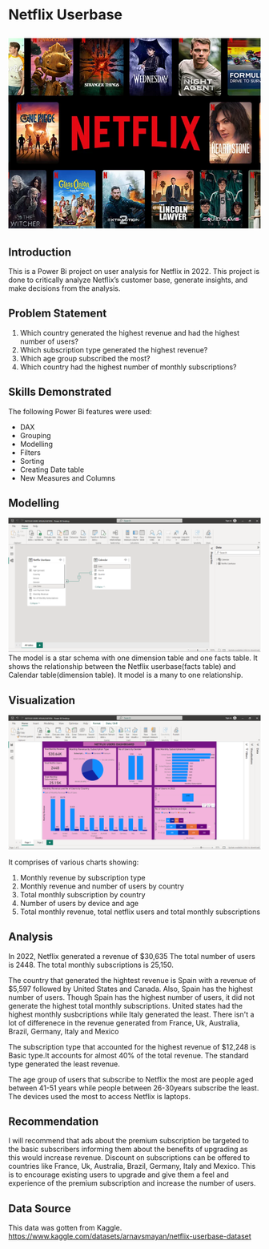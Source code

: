# Netflix Userbase
![](netflix_image.webp)
---
## Introduction

This is a Power Bi project on user analysis for Netflix in 2022. 
This project is done to critically analyze Netflix’s customer base, generate insights, and make decisions from the analysis.

## Problem Statement
1. Which country generated the highest revenue and had the highest number of users?
2. Which subscription type generated the highest revenue?
3. Which age group subscribed the most?
4. Which country had the highest number of monthly subscriptions?

## Skills Demonstrated
The following Power Bi features were used:
- DAX
- Grouping
- Modelling
- Filters
- Sorting
- Creating Date table
- New Measures and Columns

## Modelling
![](netflix_model.png)
The model is a star schema with one dimension table and one facts table. 
It shows the relationship between the Netflix userbase(facts table) and Calendar table(dimension table).
It model is a many to one relationship.

## Visualization
![](netflix_dashboard.png)

It comprises of various charts showing:
1. Monthly revenue by subscription type
2. Monthly revenue and number of users by country
3. Total monthly subscription by country
4. Number of users by device and age
5. Total monthly revenue, total netflix users and total monthly subscriptions

 ## Analysis
In 2022, Netflix generated a revenue of $30,635
The total number of users is 2448.
The total monthly subscriptions is 25,150.

The country that generated the hightest revenue is Spain with a revenue of $5,597 followed by United States and Canada.
Also, Spain has the highest number of users. Though Spain has the highest number of users, it did not generate the highest total monthly subscriptions.
United states had the highest monthly susbcriptions while Italy generated the least.
There isn't a lot of differenece in the revenue generated from France, Uk, Australia, Brazil, Germany, Italy and Mexico

The subscription type that accounted for the highest revenue of $12,248 is Basic type.It accounts for almost 40% of the total revenue.
The standard type generated the least revenue.

The age group of users that subscribe to Netflix the most are people aged between 41-51 years while people between 26-30years subscribe the least.
The devices used the most to access Netflix is laptops.

## Recommendation
I will recommend that ads about the premium subscription be targeted to the basic subscribers informing them about the benefits of upgrading as this would increase revenue.
Discount on subscriptions can be offered to countries like France, Uk, Australia, Brazil, Germany, Italy and Mexico. This is to encourage existing users to upgrade and give them a feel and experience of the premium subscription and increase the number of users.

## Data Source
This data was gotten from Kaggle.
https://www.kaggle.com/datasets/arnavsmayan/netflix-userbase-dataset 

